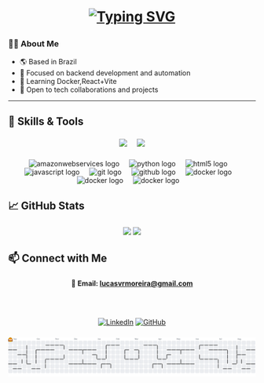 <h1 align="center">
  
  [![Typing SVG](https://readme-typing-svg.herokuapp.com?font=Bitcount&size=35&pause=1000&width=700&lines=%F0%9F%91%8B+Hi+there%2C+I'm+Lucas+Moreira!+)](https://git.io/typing-svg)
</h1>

### 👨‍💻 About Me

- 🌎 Based in Brazil
- 🧠 Focused on backend development and automation
- 🔧 Learning Docker,React+Vite
- 🤝 Open to tech collaborations and projects
  

---

<h2 align="left">🚀 Skills & Tools</h2>

###

<div align="center">
  <img src="https://img.shields.io/badge/React-61DAFB?style=for-the-badge&logoColor=white" height="35" />
  <img width="12" />
  <img src="https://img.shields.io/badge/Python-3776AB?style=for-the-badge&logoColor=white" height="35" />
</div>

###


<div align="center">
  <img src="https://skillicons.dev/icons?i=aws" height="40" alt="amazonwebservices logo"  />
  <img width="12" />
  <img src="https://skillicons.dev/icons?i=py" height="40" alt="python logo"  />
  <img width="12" />
  <img src="https://skillicons.dev/icons?i=html" height="40" alt="html5 logo"  />
  <img width="12" />
  <img src="https://skillicons.dev/icons?i=js" height="40" alt="javascript logo"  />
  <img width="12" />
  <img src="https://skillicons.dev/icons?i=git" height="40" alt="git logo"  />
  <img width="12" />
  <img src="https://skillicons.dev/icons?i=github" height="40" alt="github logo"  />
  <img width="12" />
  <img src="https://skillicons.dev/icons?i=docker" height="40" alt="docker logo"  />
  <img width="12" />
  <img src="https://skillicons.dev/icons?i=react" height="40" alt="docker logo"  />
  <img width="12" />
  <img src="https://skillicons.dev/icons?i=css" height="40" alt="docker logo"  />
  <img width="12" />
  
</div>

###


<h2 align="left">📈 GitHub Stats</h2>

###

<p align="center">
  <img src="https://github-readme-stats.vercel.app/api?username=lucasvrmoreira&show_icons=true&theme=tokyonight" width="400"/>
  <img src="https://github-readme-stats.vercel.app/api/top-langs/?username=lucasvrmoreira&layout=compact&theme=tokyonight" width="320"/>
</p>

###

<h2 align="left">📫 Connect with Me</h2>

###

<div align="center">

📧 **Email: <a href="mailto:lucasvrmoreira@gmail.com">lucasvrmoreira@gmail.com</a>**

<br><br>

[![LinkedIn](https://img.shields.io/badge/LinkedIn-blue?style=flat&logo=linkedin)](https://www.linkedin.com/in/lvrm/)
[![GitHub](https://img.shields.io/badge/GitHub-Profile-181717?style=flat&logo=github&logoColor=white)](https://github.com/lucasvrmoreira)

</div>

###

<picture>
  <source media="(prefers-color-scheme: dark)" srcset="https://raw.githubusercontent.com/lucasvrmoreira/lucasvrmoreira/output/pacman-contribution-graph-dark.svg">
  <source media="(prefers-color-scheme: light)" srcset="https://raw.githubusercontent.com/lucasvrmoreira/lucasvrmoreira/output/pacman-contribution-graph.svg">
  <img alt="pacman contribution graph" src="https://raw.githubusercontent.com/lucasvrmoreira/lucasvrmoreira/output/pacman-contribution-graph.svg">
</picture>




